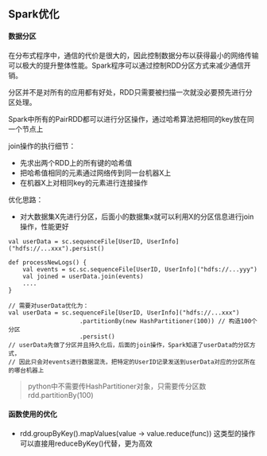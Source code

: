 ## Spark优化

#### 数据分区
在分布式程序中，通信的代价是很大的，因此控制数据分布以获得最小的网络传输可以极大的提升整体性能。Spark程序可以通过控制RDD分区方式来减少通信开销。

分区并不是对所有的应用都有好处，RDD只需要被扫描一次就没必要预先进行分区处理。

Spark中所有的PairRDD都可以进行分区操作，通过哈希算法把相同的key放在同一个节点上

join操作的执行细节：
- 先求出两个RDD上的所有键的哈希值
- 把哈希值相同的元素通过网络传到同一台机器X上
- 在机器X上对相同key的元素进行连接操作

优化思路：
- 对大数据集X先进行分区，后面小的数据集x就可以利用X的分区信息进行join操作，性能更好
```
val userData = sc.sequenceFile[UserID, UserInfo]("hdfs://...xxx").persist()

def processNewLogs() {
    val events = sc.sc.sequenceFile[UserID, UserInfo]("hdfs://...yyy")
    val joined = userData.join(events)
    ....
}

// 需要对userData优化为：
val userData = sc.sequenceFile[UserID, UserInfo]("hdfs://...xxx")
                    .partitionBy(new HashPartitioner(100)) // 构造100个分区 
                    .persist()
// userData先做了分区并且持久化后，后面的join操作，Spark知道了userData的分区方式，
// 因此只会对events进行数据混洗，把特定的UserID记录发送到userData对应的分区所在的哪台机器上
```
> python中不需要传HashPartitioner对象，只需要传分区数 rdd.partitionBy(100)



#### 函数使用的优化
- rdd.groupByKey().mapValues(value -> value.reduce(func)) 这类型的操作可以直接用reduceByKey()代替，更为高效

